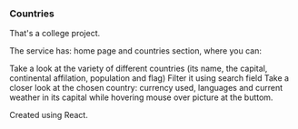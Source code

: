 ### Countries

That's a college project.

The service has: home page and countries section, where you can:

Take a look at the variety of different countries (its name, the capital, continental affilation, population and flag)
Filter it using search field
Take a closer look at the chosen country: currency used, languages and current weather in its capital while hovering mouse over picture at the buttom.

Created using React.
